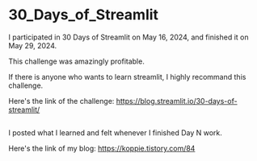 # 30_Days_of_Streamlit

I participated in 30 Days of Streamlit on May 16, 2024, and finished it on May 29, 2024.

This challenge was amazingly profitable.

If there is anyone who wants to learn streamlit, I highly recommand this challenge. 

Here's the link of the challenge: https://blog.streamlit.io/30-days-of-streamlit/

##
I posted what I learned and felt whenever I finished Day N work. 

Here's the link of my blog: https://koppie.tistory.com/84

